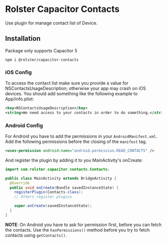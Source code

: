 # Rolster Capacitor Contacts

Use plugin for manage contact list of Device.

## Installation

Package only supports Capacitor 5

```
npm i @rolster/capacitor-contacts
```

### iOS Config

To access the contact list make sure you provide a value for NSContactsUsageDescription; otherwise your app may crash on iOS devices. You should add something like the following example to App/info.plist:

```xml
<key>NSContactsUsageDescription</key>
<string>We need access to your contacts in order to do something.</string>
```

### Android Config

For Android you have to add the permissions in your `AndroidManifest.xml`. Add the following permissions before the closing of the `manifest` tag.

```xml
<uses-permission android:name="android.permission.READ_CONTACTS" />
```

And register the plugin by adding it to you MainActivity's onCreate:

```java
import com.rolster.capacitor.contacts.Contacts;

public class MainActivity extends BridgeActivity {
  @Override
  public void onCreate(Bundle savedInstanceState) {
    registerPlugin(Contacts.class);
    // Others register plugins

    super.onCreate(savedInstanceState);
  }
}
```

**NOTE**: On Android you have to ask for permission first, before you can fetch the contacts. Use the `hasPermissions()` method before you try to fetch contacts using `getContacts()`.
